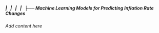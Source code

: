 ##### |   |   |   |   ├── Machine Learning Models for Predicting Inflation Rate Changes

*Add content here*